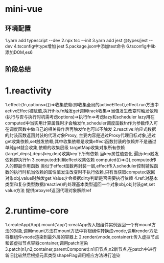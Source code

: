 # mini-vue
## 环境配置
1.yarn add typescript --dev
2.npx tsc --init
3.yarn add jest @types/jest --dev 
4.tsconfig中type增加 jest
5.package.json中添加test命令
6.tsconfig中lib添加DOM,es6

## 阶段总结
# 1.reactivity
   1.effect:(fn,options={})=>收集依赖(即收集全局的activeEffect),effect.run方法中activeEffect被赋值,执行this.fn触发get调用track收集=>当值发生改变时触发依赖(执行与否与执行时机需考虑options)=>执行fn=>考虑lazy和scheduler lazy用在computed中当实用计算属性时才会触发fn,scheduler调度函数fn作为参数传入可在调度函数中做自己的相关操作后再触发fn也可以不触发
   2.reactive:响应式数据的封装函数返回封装的代理对象Proxy, 主要内容是通过Proxy代理目标对象,通过get收集依赖,set触发依赖;其中收集依赖是收集effect函数封装的依赖并不是通过单纯get就会收集,依赖的收集层级 targetMap收集对象所有依赖(target,deps),deps(key,dep)收集key下所有依赖 当key属性值变化 遍历dep触发依赖即执行fn
   3.computed:利用effect收集依赖 computed(()=>{}),computed传入的即副作用函数 类似于effect函数再封装一层,effect传入scheduler控制辅佐函数的执行时机当依赖的属性值发生改变时不执行依赖,只有当获取computed返回对象obj.value时触发get Value才会根据dirty判断是否需要执行依赖
   4.ref:对基本类型和复杂类型数据(reactive)的处理基本类型返回一个对象obj,obj封装get,set value方法 提供proxyref返回代理对象解除ref
# 2.runtime-core
   1.createApp(App).mount('app'):creatApp传入根组件实例返回一个有mount方法的对象,调用mount方法在mount方法中将根组件转换成vnode,调用render方法将根组件vnode渲染到最外层的容器上
   2.render(vnode,container):传入虚拟节点和该虚拟节点容器container,调用patch渲染
   3.patch(n1,n2,container,parentComponet):n1旧节点,n2新节点,在patch中进行新旧比较然后根据元素类型shapeFlag调用相应方法进行渲染
